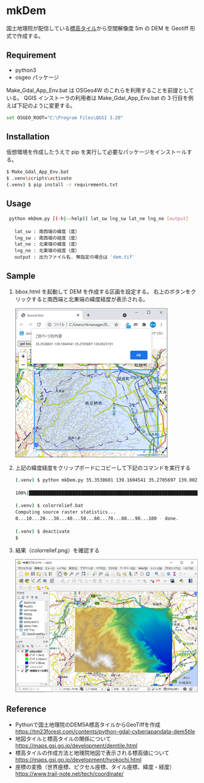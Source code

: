 # mkDem

国土地理院が配信している[標高タイル](https://maps.gsi.go.jp/development/ichiran.html#dem)から空間解像度 5m の DEM を Geotiff 形式で作成する。

## Requirement

* python3
* osgeo パッケージ

Make_Gdal_App_Env.bat は OSGeo4W のこれらを利用することを前提としている。
QGIS インストーラの利用者は Make_Gdal_App_Env.bat の 3 行目を例えば下記のように変更する。

```bash
set OSGEO_ROOT="C:\Program Files\QGSI 3.20"
```

## Installation

仮想環境を作成したうえで pip を実行して必要なパッケージをインストールする。

```bash
$ Make_Gdal_App_Env.bat
$ .venv\scripts\activate
(.venv) $ pip install -r requirements.txt
```

## Usage

```bash
 python mkDem.py [(-h|--help)] lat_sw lng_sw lat_ne lng_ne [output]

   lat_sw : 南西端の緯度（度）
   lng_sw : 南西端の経度（度）
   lat_ne : 北東端の緯度（度）
   lng_ne : 北東端の経度（度）
   output : 出力ファイル名. 無指定の場合は 'dem.tif'
```
## Sample

1. bbox.html を起動して DEM を作成する区画を設定する。
右上のボタンをクリックすると南西端と北東端の緯度経度が表示される。

    ![](img/bbox.png)

2. 上記の緯度経度をクリップボードにコビーして下記のコマンドを実行する

    ```bash
    (.venv) $ python mkDem.py 35.3538601 139.1604541 35.2705697 139.0023191

    100%|███████████████████████████████████████████████████████████████████████████████████████| 150/150 [00:31<00:00,  4.70it/s] 

    (.venv) $ colorrelief.bat
    Computing source raster statistics...
    0...10...20...30...40...50...60...70...80...90...100 - done.

    (.venv) $ deactivate
    $
    ```
3. 結果（colorrelief.png）を確認する

    ![](img/mkDem.png)

## Reference

* Pythonで国土地理院のDEM5A標高タイルからGeoTiffを作成
https://tm23forest.com/contents/python-gdal-cyberjapandata-dem5tile
* 地図タイルと標高タイルの関係について
https://maps.gsi.go.jp/development/demtile.html
* 標高タイルの作成方法と地理院地図で表示される標高値について
https://maps.gsi.go.jp/development/hyokochi.html
* 座標の変換（世界座標、ピクセル座標、タイル座標、緯度・経度）
https://www.trail-note.net/tech/coordinate/


